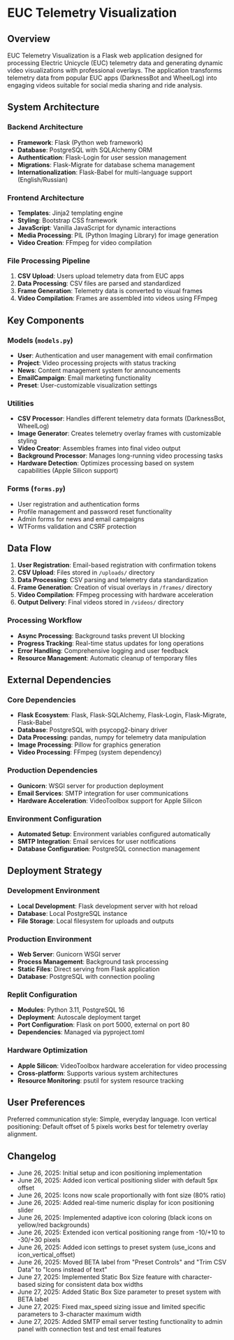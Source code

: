 # EUC Telemetry Visualization

## Overview

EUC Telemetry Visualization is a Flask web application designed for processing Electric Unicycle (EUC) telemetry data and generating dynamic video visualizations with professional overlays. The application transforms telemetry data from popular EUC apps (DarknessBot and WheelLog) into engaging videos suitable for social media sharing and ride analysis.

## System Architecture

### Backend Architecture
- **Framework**: Flask (Python web framework)
- **Database**: PostgreSQL with SQLAlchemy ORM
- **Authentication**: Flask-Login for user session management
- **Migrations**: Flask-Migrate for database schema management
- **Internationalization**: Flask-Babel for multi-language support (English/Russian)

### Frontend Architecture
- **Templates**: Jinja2 templating engine
- **Styling**: Bootstrap CSS framework
- **JavaScript**: Vanilla JavaScript for dynamic interactions
- **Media Processing**: PIL (Python Imaging Library) for image generation
- **Video Creation**: FFmpeg for video compilation

### File Processing Pipeline
1. **CSV Upload**: Users upload telemetry data from EUC apps
2. **Data Processing**: CSV files are parsed and standardized
3. **Frame Generation**: Telemetry data is converted to visual frames
4. **Video Compilation**: Frames are assembled into videos using FFmpeg

## Key Components

### Models (`models.py`)
- **User**: Authentication and user management with email confirmation
- **Project**: Video processing projects with status tracking
- **News**: Content management system for announcements
- **EmailCampaign**: Email marketing functionality
- **Preset**: User-customizable visualization settings

### Utilities
- **CSV Processor**: Handles different telemetry data formats (DarknessBot, WheelLog)
- **Image Generator**: Creates telemetry overlay frames with customizable styling
- **Video Creator**: Assembles frames into final video output
- **Background Processor**: Manages long-running video processing tasks
- **Hardware Detection**: Optimizes processing based on system capabilities (Apple Silicon support)

### Forms (`forms.py`)
- User registration and authentication forms
- Profile management and password reset functionality
- Admin forms for news and email campaigns
- WTForms validation and CSRF protection

## Data Flow

1. **User Registration**: Email-based registration with confirmation tokens
2. **CSV Upload**: Files stored in `/uploads/` directory
3. **Data Processing**: CSV parsing and telemetry data standardization
4. **Frame Generation**: Creation of visual overlays in `/frames/` directory
5. **Video Compilation**: FFmpeg processing with hardware acceleration
6. **Output Delivery**: Final videos stored in `/videos/` directory

### Processing Workflow
- **Async Processing**: Background tasks prevent UI blocking
- **Progress Tracking**: Real-time status updates for long operations
- **Error Handling**: Comprehensive logging and user feedback
- **Resource Management**: Automatic cleanup of temporary files

## External Dependencies

### Core Dependencies
- **Flask Ecosystem**: Flask, Flask-SQLAlchemy, Flask-Login, Flask-Migrate, Flask-Babel
- **Database**: PostgreSQL with psycopg2-binary driver
- **Data Processing**: pandas, numpy for telemetry data manipulation
- **Image Processing**: Pillow for graphics generation
- **Video Processing**: FFmpeg (system dependency)

### Production Dependencies
- **Gunicorn**: WSGI server for production deployment
- **Email Services**: SMTP integration for user communications
- **Hardware Acceleration**: VideoToolbox support for Apple Silicon

### Environment Configuration
- **Automated Setup**: Environment variables configured automatically
- **SMTP Integration**: Email services for user notifications
- **Database Configuration**: PostgreSQL connection management

## Deployment Strategy

### Development Environment
- **Local Development**: Flask development server with hot reload
- **Database**: Local PostgreSQL instance
- **File Storage**: Local filesystem for uploads and outputs

### Production Environment
- **Web Server**: Gunicorn WSGI server
- **Process Management**: Background task processing
- **Static Files**: Direct serving from Flask application
- **Database**: PostgreSQL with connection pooling

### Replit Configuration
- **Modules**: Python 3.11, PostgreSQL 16
- **Deployment**: Autoscale deployment target
- **Port Configuration**: Flask on port 5000, external on port 80
- **Dependencies**: Managed via pyproject.toml

### Hardware Optimization
- **Apple Silicon**: VideoToolbox hardware acceleration for video processing
- **Cross-platform**: Supports various system architectures
- **Resource Monitoring**: psutil for system resource tracking

## User Preferences

Preferred communication style: Simple, everyday language.
Icon vertical positioning: Default offset of 5 pixels works best for telemetry overlay alignment.

## Changelog

- June 26, 2025: Initial setup and icon positioning implementation
- June 26, 2025: Added icon vertical positioning slider with default 5px offset
- June 26, 2025: Icons now scale proportionally with font size (80% ratio)
- June 26, 2025: Added real-time numeric display for icon positioning slider
- June 26, 2025: Implemented adaptive icon coloring (black icons on yellow/red backgrounds)
- June 26, 2025: Extended icon vertical positioning range from -10/+10 to -30/+30 pixels
- June 26, 2025: Added icon settings to preset system (use_icons and icon_vertical_offset)
- June 26, 2025: Moved BETA label from "Preset Controls" and "Trim CSV Data" to "Icons instead of text"
- June 27, 2025: Implemented Static Box Size feature with character-based sizing for consistent data box widths
- June 27, 2025: Added Static Box Size parameter to preset system with BETA label
- June 27, 2025: Fixed max_speed sizing issue and limited specific parameters to 3-character maximum width
- June 27, 2025: Added SMTP email server testing functionality to admin panel with connection test and test email features